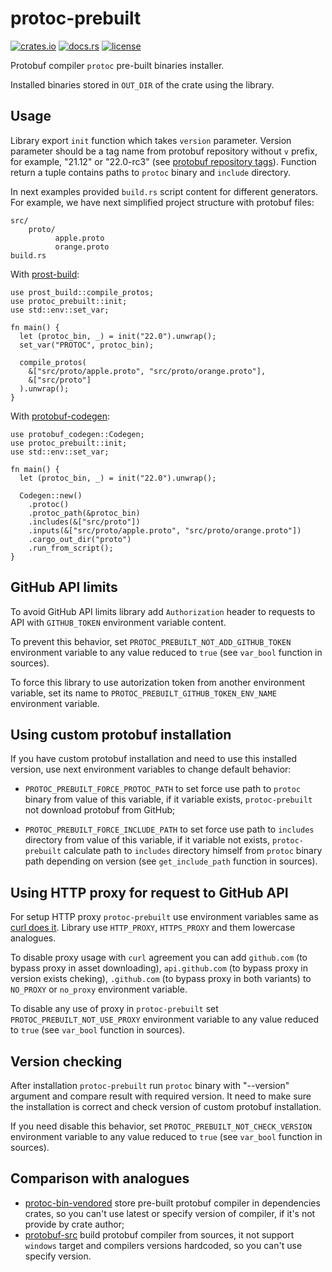 # protoc-prebuilt

[![crates.io][crates-io-shields]][crates-io]
[![docs.rs][docs-rs-shields]][docs-rs]
[![license][license-shields]][license]

[crates-io]: https://crates.io/crates/protoc-prebuilt
[crates-io-shields]: https://img.shields.io/crates/v/protoc-prebuilt
[docs-rs]: https://docs.rs/protoc-prebuilt
[docs-rs-shields]: https://img.shields.io/docsrs/protoc-prebuilt
[license]: https://github.com/sergeiivankov/protoc-prebuilt/blob/main/license
[license-shields]: https://img.shields.io/github/license/sergeiivankov/protoc-prebuilt

Protobuf compiler `protoc` pre-built binaries installer.

Installed binaries stored in `OUT_DIR` of the crate using the library.

## Usage

Library export `init` function which takes `version` parameter. Version parameter should be a tag name from protobuf repository without `v` prefix, for example, "21.12" or "22.0-rc3" (see [protobuf repository tags](https://github.com/protocolbuffers/protobuf/tags)). Function return a tuple contains paths to `protoc` binary and `include` directory.

In next examples provided `build.rs` script content for different generators. For example, we have next simplified project structure with protobuf files:
```text
src/
    proto/
          apple.proto
          orange.proto
build.rs
```

With [prost-build](https://crates.io/crates/prost-build):

```rust,no_run
use prost_build::compile_protos;
use protoc_prebuilt::init;
use std::env::set_var;

fn main() {
  let (protoc_bin, _) = init("22.0").unwrap();
  set_var("PROTOC", protoc_bin);

  compile_protos(
    &["src/proto/apple.proto", "src/proto/orange.proto"],
    &["src/proto"]
  ).unwrap();
}
```

With [protobuf-codegen](https://crates.io/crates/protobuf-codegen):

```rust,no_run
use protobuf_codegen::Codegen;
use protoc_prebuilt::init;
use std::env::set_var;

fn main() {
  let (protoc_bin, _) = init("22.0").unwrap();

  Codegen::new()
    .protoc()
    .protoc_path(&protoc_bin)
    .includes(&["src/proto"])
    .inputs(&["src/proto/apple.proto", "src/proto/orange.proto"])
    .cargo_out_dir("proto")
    .run_from_script();
}
```

## GitHub API limits

To avoid GitHub API limits library add `Authorization` header to requests to API with `GITHUB_TOKEN` environment variable content.

To prevent this behavior, set `PROTOC_PREBUILT_NOT_ADD_GITHUB_TOKEN` environment variable to any value reduced to `true` (see `var_bool` function in sources).

To force this library to use autorization token from another environment variable, set its name to `PROTOC_PREBUILT_GITHUB_TOKEN_ENV_NAME` environment variable.

## Using custom protobuf installation

If you have custom protobuf installation and need to use this installed version, use next environment variables to change default behavior:

- `PROTOC_PREBUILT_FORCE_PROTOC_PATH` to set force use path to `protoc` binary from value of this variable, if it variable exists, `protoc-prebuilt` not download protobuf from GitHub;

- `PROTOC_PREBUILT_FORCE_INCLUDE_PATH` to set force use path to `includes` directory from value of this variable, if it variable not exists, `protoc-prebuilt` calculate path to `includes` directory himself from `protoc` binary path depending on version (see `get_include_path` function in sources).

## Using HTTP proxy for request to GitHub API

For setup HTTP proxy `protoc-prebuilt` use environment variables same as [curl does it](https://everything.curl.dev/usingcurl/proxies/env). Library use `HTTP_PROXY`, `HTTPS_PROXY` and them lowercase analogues.

To disable proxy usage with `curl` agreement you can add `github.com` (to bypass proxy in asset downloading), `api.github.com` (to bypass proxy in version exists cheking), `.github.com` (to bypass proxy in both variants) to `NO_PROXY` or `no_proxy` environment variable.

To disable any use of proxy in `protoc-prebuilt` set `PROTOC_PREBUILT_NOT_USE_PROXY` environment variable to any value reduced to `true` (see `var_bool` function in sources).

## Version checking

After installation `protoc-prebuilt` run `protoc` binary with "--version" argument and compare result with required version. It need to make sure the installation is correct and check version of custom protobuf installation.

If you need disable this behavior, set `PROTOC_PREBUILT_NOT_CHECK_VERSION` environment variable to any value reduced to `true` (see `var_bool` function in sources).

## Comparison with analogues

- [protoc-bin-vendored](https://crates.io/crates/protoc-bin-vendored) store pre-built protobuf compiler in dependencies crates, so you can't use latest or specify version of compiler, if it's not provide by crate author;
- [protobuf-src](https://crates.io/crates/protobuf-src) build protobuf compiler from sources, it not support `windows` target and compilers versions hardcoded, so you can't use specify version.